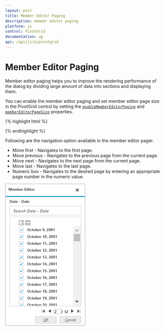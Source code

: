 ```yaml
---
layout: post
title: Member Editor Paging
description: memebr editor paging
platform: js
control: PivotGrid
documentation: ug
api: /api/js/ejpivotgrid
---
```


# Member Editor Paging

Member editor paging helps you to improve the rendering performance of the dialog by dividing large amount of data into sections and displaying them.

You can enable the member editor paging and set member editor page size in the PivotGrid control by setting the [`enableMemberEditorPaging`](/api/js/ejpivotgrid#members:enablemembereditorpaging) and [`memberEditorPageSize`](/api/js/ejpivotgrid#members:membereditorpagesize) properties.

{% highlight html %}

<div id="PivotGrid1"></div>
<script>
    $("#PivotGrid1").ejPivotGrid({
        //...
        enableMemberEditorPaging : true, 
        memberEditorPageSize : 100
    });
</script>

{% endhighlight %}

Following are the navigation option available in the member editor pager.
* Move first - Navigates to the first page.
* Move previous - Navigates to the previous page from the current page.
* Move next - Navigates to the next page from the current page.
* Move last - Navigates to the last page.
* Numeric box - Navigates to the desired page by entering an appropriate page number in the numeric value.


![](Member_Editor_images/member_editor.png)